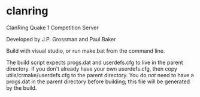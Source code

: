 # clanring
ClanRing Quake 1 Competition Server

Developed by J.P. Grossman and Paul Baker

Build with visual studio, or run make.bat from the command line.

The build script expects progs.dat and userdefs.cfg to live in the parent directory.
If you don't already have your own userdefs.cfg, then copy utils/crmake/userdefs.cfg to
the parent directory.  You do *not* need to have a progs.dat in the parent directory before
building; this file will be generated by the build.
